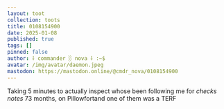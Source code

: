 ```yaml
---
layout: toot
collection: toots
title: 0108154900
date: 2025-01-08
published: true
tags: []
pinned: false
author: ⸸ commander ░ nova ⸸ :~$
avatar: /img/avatar/daemon.jpeg
mastodon: https://mastodon.online/@cmdr_nova/0108154900
---
```


Taking 5 minutes to actually inspect whose been following me for *checks notes* 73 months, on Pillowfortand one of them was a TERF
